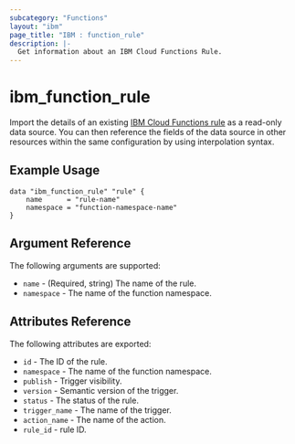 ```yaml
---
subcategory: "Functions"
layout: "ibm"
page_title: "IBM : function_rule"
description: |-
  Get information about an IBM Cloud Functions Rule.
---
```


# ibm\_function_rule

Import the details of an existing [IBM Cloud Functions rule](https://cloud.ibm.com/docs/openwhisk/openwhisk_triggers_rules.html#openwhisk_triggers) as a read-only data source. You can then reference the fields of the data source in other resources within the same configuration by using interpolation syntax.

## Example Usage

```hcl
data "ibm_function_rule" "rule" {
	name      = "rule-name"
	namespace = "function-namespace-name"
}
```

## Argument Reference

The following arguments are supported:

* `name` - (Required, string) The name of the rule.
* `namespace` -  The name of the function namespace.

## Attributes Reference

The following attributes are exported:

* `id` - The ID of the rule.
* `namespace` -  The name of the function namespace.
* `publish` - Trigger visibility.
* `version` - Semantic version of the trigger.
* `status` - The status of the rule.
* `trigger_name` - The name of the trigger.
* `action_name` - The name of the action.
* `rule_id` - rule ID.
